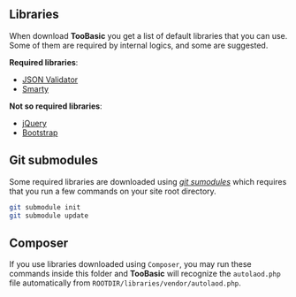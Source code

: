 ## Libraries
When download __TooBasic__ you get a list of default libraries that you can use.
Some of them are required by internal logics, and some are suggested.

__Required libraries__:

* [JSON Validator](https://github.com/daemonraco/json-validator)
* [Smarty](http://www.smarty.net/download)

__Not so required libraries__:

* [jQuery](https://jquery.com/download/)
* [Bootstrap](http://getbootstrap.com/getting-started/#download)

## Git submodules
Some required libraries are downloaded using [_git
sumodules_](https://git-scm.com/docs/git-submodule) which requires that you run a
few commands on your site root directory.

```sh
git submodule init
git submodule update
```

## Composer
If you use libraries downloaded using `Composer`, you may run these commands
inside this folder and __TooBasic__ will recognize the `autolaod.php` file
automatically from `ROOTDIR/libraries/vendor/autolaod.php`.
